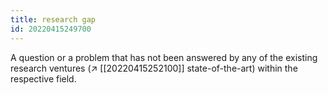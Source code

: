 ```yaml
---
title: research gap
id: 20220415249700
---
```


A question or a problem that has not been answered by any of the existing research ventures (↗︎ [[20220415252100]] state-of-the-art) within the respective field.
